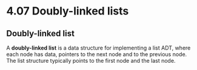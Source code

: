 # 4.07 Doubly-linked lists

## Doubly-linked list
A **doubly-linked list** is a data structure for implementing a list ADT, where each node has data, pointers to the next node and to the previous node.   
The list structure typically points to the first node and the last node.    
